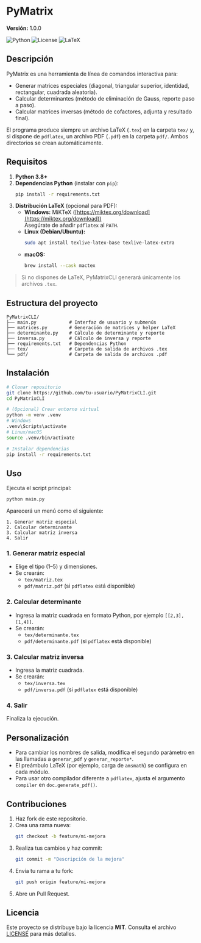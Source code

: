 # PyMatrix

**Versión:** 1.0.0

![Python](https://img.shields.io/badge/Python-3.8%2B-blue)
![License](https://img.shields.io/badge/License-MIT-green)
![LaTeX](https://img.shields.io/badge/LaTeX-Output%20Support-orange)

## Descripción

PyMatrix es una herramienta de línea de comandos interactiva para:

- Generar matrices especiales (diagonal, triangular superior, identidad, rectangular, cuadrada aleatoria).  
- Calcular determinantes (método de eliminación de Gauss, reporte paso a paso).  
- Calcular matrices inversas (método de cofactores, adjunta y resultado final).

El programa produce siempre un archivo LaTeX (`.tex`) en la carpeta `tex/` y, si dispone de `pdflatex`, un archivo PDF (`.pdf`) en la carpeta `pdf/`. Ambos directorios se crean automáticamente.

## Requisitos

1. **Python 3.8+**  
2. **Dependencias Python** (instalar con `pip`):
   ```bash
   pip install -r requirements.txt
   ```
3. **Distribución LaTeX** (opcional para PDF):
   - **Windows:** MiKTeX ([https://miktex.org/download](https://miktex.org/download))  
     Asegúrate de añadir `pdflatex` al `PATH`.  
   - **Linux (Debian/Ubuntu):**
     ```bash
     sudo apt install texlive-latex-base texlive-latex-extra
     ```
   - **macOS:**
     ```bash
     brew install --cask mactex
     ```

> Si no dispones de LaTeX, PyMatrixCLI generará únicamente los archivos `.tex`.

## Estructura del proyecto

```
PyMatrixCLI/
├── main.py            # Interfaz de usuario y submenús
├── matrices.py        # Generación de matrices y helper LaTeX
├── determinante.py    # Cálculo de determinante y reporte
├── inversa.py         # Cálculo de inversa y reporte
├── requirements.txt   # Dependencias Python
├── tex/               # Carpeta de salida de archivos .tex
└── pdf/               # Carpeta de salida de archivos .pdf
```

## Instalación

```bash
# Clonar repositorio
git clone https://github.com/tu-usuario/PyMatrixCLI.git
cd PyMatrixCLI

# (Opcional) Crear entorno virtual
python -m venv .venv
# Windows
.venv\Scripts\activate
# Linux/macOS
source .venv/bin/activate

# Instalar dependencias
pip install -r requirements.txt
```

## Uso

Ejecuta el script principal:

```bash
python main.py
```

Aparecerá un menú como el siguiente:

```
1. Generar matriz especial
2. Calcular determinante
3. Calcular matriz inversa
4. Salir
```

### 1. Generar matriz especial

- Elige el tipo (1–5) y dimensiones.  
- Se crearán:
  - `tex/matriz.tex`
  - `pdf/matriz.pdf` (si `pdflatex` está disponible)

### 2. Calcular determinante

- Ingresa la matriz cuadrada en formato Python, por ejemplo `[[2,3],[1,4]]`.  
- Se crearán:
  - `tex/determinante.tex`
  - `pdf/determinante.pdf` (si `pdflatex` está disponible)

### 3. Calcular matriz inversa

- Ingresa la matriz cuadrada.  
- Se crearán:
  - `tex/inversa.tex`
  - `pdf/inversa.pdf` (si `pdflatex` está disponible)

### 4. Salir

Finaliza la ejecución.

## Personalización

- Para cambiar los nombres de salida, modifica el segundo parámetro en las llamadas a `generar_pdf` y `generar_reporte*`.  
- El preámbulo LaTeX (por ejemplo, carga de `amsmath`) se configura en cada módulo.  
- Para usar otro compilador diferente a `pdflatex`, ajusta el argumento `compiler` en `doc.generate_pdf()`.

## Contribuciones

1. Haz fork de este repositorio.  
2. Crea una rama nueva:
   ```bash
   git checkout -b feature/mi-mejora
   ```
3. Realiza tus cambios y haz commit:
   ```bash
   git commit -m "Descripción de la mejora"
   ```
4. Envía tu rama a tu fork:
   ```bash
   git push origin feature/mi-mejora
   ```
5. Abre un Pull Request.

## Licencia

Este proyecto se distribuye bajo la licencia **MIT**. Consulta el archivo [LICENSE](LICENSE) para más detalles.